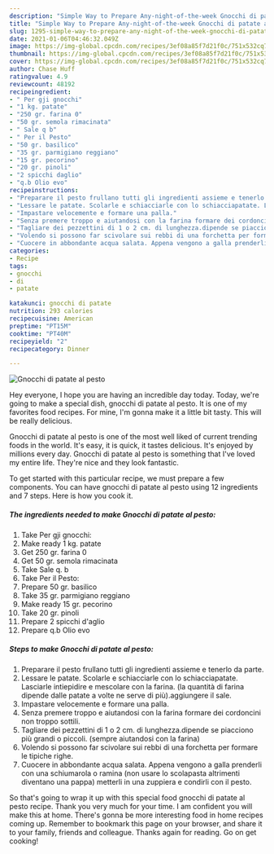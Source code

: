 ```yaml
---
description: "Simple Way to Prepare Any-night-of-the-week Gnocchi di patate al pesto"
title: "Simple Way to Prepare Any-night-of-the-week Gnocchi di patate al pesto"
slug: 1295-simple-way-to-prepare-any-night-of-the-week-gnocchi-di-patate-al-pesto
date: 2021-01-06T04:46:32.049Z
image: https://img-global.cpcdn.com/recipes/3ef08a85f7d21f0c/751x532cq70/gnocchi-di-patate-al-pesto-recipe-main-photo.jpg
thumbnail: https://img-global.cpcdn.com/recipes/3ef08a85f7d21f0c/751x532cq70/gnocchi-di-patate-al-pesto-recipe-main-photo.jpg
cover: https://img-global.cpcdn.com/recipes/3ef08a85f7d21f0c/751x532cq70/gnocchi-di-patate-al-pesto-recipe-main-photo.jpg
author: Chase Huff
ratingvalue: 4.9
reviewcount: 48192
recipeingredient:
- " Per gji gnocchi"
- "1 kg. patate"
- "250 gr. farina 0"
- "50 gr. semola rimacinata"
- " Sale q b"
- " Per il Pesto"
- "50 gr. basilico"
- "35 gr. parmigiano reggiano"
- "15 gr. pecorino"
- "20 gr. pinoli"
- "2 spicchi daglio"
- "q.b Olio evo"
recipeinstructions:
- "Preparare il pesto frullano tutti gli ingredienti assieme e tenerlo da parte."
- "Lessare le patate. Scolarle e schiacciarle con lo schiacciapatate. Lasciarle intiepidire e mescolare con la farina. (la quantità di farina dipende dalle patate a volte ne serve di più).aggiungere il sale."
- "Impastare velocemente e formare una palla."
- "Senza premere troppo e aiutandosi con la farina formare dei cordoncini non troppo sottili."
- "Tagliare dei pezzettini di 1 o 2 cm. di lunghezza.dipende se piacciono più grandi o piccoli. (sempre aiutandosi con la farina)"
- "Volendo si possono far scivolare sui rebbi di una forchetta per formare le tipiche righe."
- "Cuocere in abbondante acqua salata. Appena vengono a galla prenderli con una schiumarola o ramina (non usare lo scolapasta altrimenti diventano una pappa) metterli in una zuppiera e condirli con il pesto."
categories:
- Recipe
tags:
- gnocchi
- di
- patate

katakunci: gnocchi di patate 
nutrition: 293 calories
recipecuisine: American
preptime: "PT15M"
cooktime: "PT40M"
recipeyield: "2"
recipecategory: Dinner

---
```



![Gnocchi di patate al pesto](https://img-global.cpcdn.com/recipes/3ef08a85f7d21f0c/751x532cq70/gnocchi-di-patate-al-pesto-recipe-main-photo.jpg)

Hey everyone, I hope you are having an incredible day today. Today, we're going to make a special dish, gnocchi di patate al pesto. It is one of my favorites food recipes. For mine, I'm gonna make it a little bit tasty. This will be really delicious.



Gnocchi di patate al pesto is one of the most well liked of current trending foods in the world. It's easy, it is quick, it tastes delicious. It's enjoyed by millions every day. Gnocchi di patate al pesto is something that I've loved my entire life. They're nice and they look fantastic.


To get started with this particular recipe, we must prepare a few components. You can have gnocchi di patate al pesto using 12 ingredients and 7 steps. Here is how you cook it.

<!--inarticleads1-->

##### The ingredients needed to make Gnocchi di patate al pesto:

1. Take  Per gji gnocchi:
1. Make ready 1 kg. patate
1. Get 250 gr. farina 0
1. Get 50 gr. semola rimacinata
1. Take  Sale q. b
1. Take  Per il Pesto:
1. Prepare 50 gr. basilico
1. Take 35 gr. parmigiano reggiano
1. Make ready 15 gr. pecorino
1. Take 20 gr. pinoli
1. Prepare 2 spicchi d&#39;aglio
1. Prepare q.b Olio evo




<!--inarticleads2-->

##### Steps to make Gnocchi di patate al pesto:

1. Preparare il pesto frullano tutti gli ingredienti assieme e tenerlo da parte.
1. Lessare le patate. Scolarle e schiacciarle con lo schiacciapatate. Lasciarle intiepidire e mescolare con la farina. (la quantità di farina dipende dalle patate a volte ne serve di più).aggiungere il sale.
1. Impastare velocemente e formare una palla.
1. Senza premere troppo e aiutandosi con la farina formare dei cordoncini non troppo sottili.
1. Tagliare dei pezzettini di 1 o 2 cm. di lunghezza.dipende se piacciono più grandi o piccoli. (sempre aiutandosi con la farina)
1. Volendo si possono far scivolare sui rebbi di una forchetta per formare le tipiche righe.
1. Cuocere in abbondante acqua salata. Appena vengono a galla prenderli con una schiumarola o ramina (non usare lo scolapasta altrimenti diventano una pappa) metterli in una zuppiera e condirli con il pesto.




So that's going to wrap it up with this special food gnocchi di patate al pesto recipe. Thank you very much for your time. I am confident you will make this at home. There's gonna be more interesting food in home recipes coming up. Remember to bookmark this page on your browser, and share it to your family, friends and colleague. Thanks again for reading. Go on get cooking!
